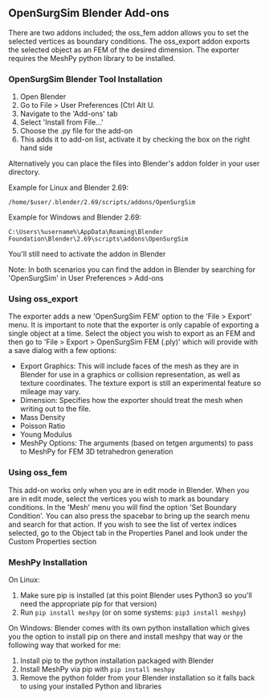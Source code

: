 ## OpenSurgSim Blender Add-ons ##
There are two addons included; the oss_fem addon allows you to set the selected vertices 
as boundary conditions. The oss_export addon exports the selected object as an FEM of the 
desired dimension. The exporter requires the MeshPy python library to be installed.

### OpenSurgSim Blender Tool Installation ###
1. Open Blender
2. Go to File > User Preferences (Ctrl Alt U.
3. Navigate to the 'Add-ons' tab
4. Select 'Install from File...'
5. Choose the .py file for the add-on
6. This adds it to add-on list, activate it by checking the box on the right hand side

Alternatively you can place the files into Blender's addon folder in your user directory.

Example for Linux and Blender 2.69:

```/home/$user/.blender/2.69/scripts/addons/OpenSurgSim```

Example for Windows and Blender 2.69:

```C:\Users\%username%\AppData\Roaming\Blender Foundation\Blender\2.69\scripts\addons\OpenSurgSim```

You'll still need to activate the addon in Blender

Note: In both scenarios you can find the addon in Blender by searching for 'OpenSurgSim'
in User Preferences > Add-ons

### Using oss_export ###
The exporter adds a new 'OpenSurgSim FEM' option to the 'File > Export' menu. It is important to note that the exporter
is only capable of exporting a single object at a time. Select the object you wish to export as an FEM and then go to
'File > Export > OpenSurgSim FEM (.ply)' which will provide with a save dialog with a few options:
- Export Graphics: This will include faces of the mesh as they are in Blender for use in a graphics or collision
representation, as well as texture coordinates. The texture export is still an experimental feature so mileage may vary.
- Dimension: Specifies how the exporter should treat the mesh when writing out to the file. 
- Mass Density
- Poisson Ratio
- Young Modulus
- MeshPy Options: The arguments (based on tetgen arguments) to pass to MeshPy for FEM 3D tetrahedron generation

### Using oss_fem ###
This add-on works only when you are in edit mode in Blender. When you are in edit mode, select the vertices you
wish to mark as boundary conditions. In the 'Mesh' menu you will find the option 'Set Boundary Condition'. You can also
press the spacebar to bring up the search menu and search for that action. If you wish to see the list of vertex indices
selected, go to the Object tab in the Properties Panel and look under the Custom Properties section

### MeshPy Installation ###
On Linux:
1. Make sure pip is installed (at this point Blender uses Python3 so you'll need the appropriate pip for that version)
2. Run `pip install meshpy` (or on some systems: `pip3 install meshpy`)

On Windows:
Blender comes with its own python installation which gives you the option to install pip on there and install meshpy 
that way or the following way that worked for me:

1. Install pip to the python installation packaged with Blender
2. Install MeshPy via pip with `pip install meshpy`
3. Remove the python folder from your Blender installation so it falls back to using your installed Python and libraries
